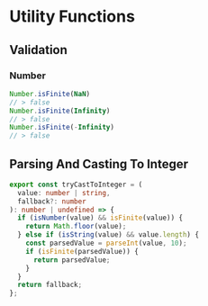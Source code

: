 # Utility Functions

## Validation
### Number
```js
Number.isFinite(NaN)
// > false
Number.isFinite(Infinity)
// > false
Number.isFinite(-Infinity)
// > false
```

## Parsing And Casting To Integer
```ts
export const tryCastToInteger = (
  value: number | string,
  fallback?: number
): number | undefined => {
  if (isNumber(value) && isFinite(value)) {
    return Math.floor(value);
  } else if (isString(value) && value.length) {
    const parsedValue = parseInt(value, 10);
    if (isFinite(parsedValue)) {
      return parsedValue;
    }
  }
  return fallback;
};
```
